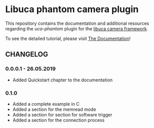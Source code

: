 # Libuca phantom camera plugin

This repository contains the documentation and additional resources 
regarding the *uca-phantom* plugin for the 
[libuca camera framework](https://github.com/ufo-kit/libuca). 

To see the detailed tutorial, please visit 
[The Documentation](https://uca-phantom-doc.readthedocs.io/en/latest/)!

## CHANGELOG

### 0.0.0.1 - 26.05.2019

- Added Quickstart chapter to the documentation

### 0.1.0

- Added a complete example in C
- Added a section for the memread mode
- Added a section for section for software trigger
- Added a section for the connection process